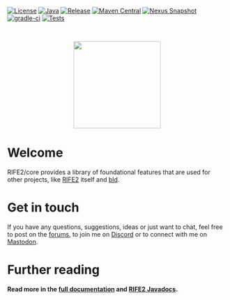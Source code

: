 [![License](https://img.shields.io/badge/license-Apache%20License%202.0-blue.svg)](https://opensource.org/licenses/Apache-2.0)
[![Java](https://img.shields.io/badge/java-17%2B-blue)](https://www.oracle.com/java/technologies/javase/jdk17-archive-downloads.html)
[![Release](https://img.shields.io/github/release/rife2/rife2-core.svg)](https://github.com/rife2/rife2-core/releases/latest)
[![Maven Central](https://maven-badges.herokuapp.com/maven-central/com.uwyn.rife2/rife2-core/badge.svg?color=blue)](https://maven-badges.herokuapp.com/maven-central/com.uwyn.rife2/rife2-core)
[![Nexus Snapshot](https://img.shields.io/nexus/s/com.uwyn.rife2/rife2-core?server=https%3A%2F%2Fs01.oss.sonatype.org%2F)](https://s01.oss.sonatype.org/content/repositories/snapshots/com/uwyn/rife2/rife2-core/)
[![gradle-ci](https://github.com/rife2/rife2-core/actions/workflows/bld.yml/badge.svg)](https://github.com/rife2/rife2-core/actions/workflows/bld.yml)
[![Tests](https://rife2.com/tests-badge/badge/com.uwyn.rife2/rife2-core)](https://github.com/rife2/rife2-core/actions/workflows/bld.yml)

<br>

<p align="center"><img src="https://github.com/rife2/rife2/raw/main/images/rife2_logo.png" width="200"></p>

# Welcome

RIFE2/core provides a library of foundational features that are used for other
projects, like [RIFE2](https://github.com/rife2/rife2) itself and
[bld](https://github.com/rife2/bld).

# Get in touch

If you have any questions, suggestions, ideas or just want to chat, feel free
to post on the [forums](https://forum.uwyn.com), to join
me on [Discord](https://discord.gg/DZRYPtkb6J) or to connect with me on
[Mastodon](https://uwyn.net/@gbevin).

# Further reading

**Read more in the [full documentation](https://github.com/rife2/rife2/wiki)
and [RIFE2 Javadocs](https://rife2.github.io/rife2/).**
